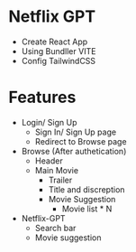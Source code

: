 # Netflix GPT

- Create React App
- Using Bundller VITE
- Config TailwindCSS

# Features

- Login/ Sign Up
  - Sign In/ Sign Up page
  - Redirect to Browse page
- Browse (After authetication)
  - Header
  - Main Movie
    - Trailer
    - Title and discreption
    - Movie Suggestion
      - Movie list \* N
- Netflix-GPT
  - Search bar
  - Movie suggestion
